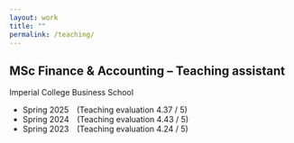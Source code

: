 ```yaml
---
layout: work
title: ""
permalink: /teaching/
---
```


## MSc Finance & Accounting – Teaching assistant  
Imperial College Business School

- Spring 2025 (Teaching evaluation 4.37 / 5)
- Spring 2024 (Teaching evaluation 4.43 / 5)
- Spring 2023 (Teaching evaluation 4.24 / 5)

